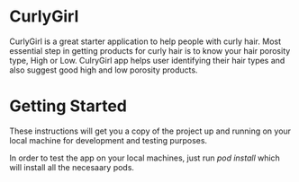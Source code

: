 # CurlyGirl

CurlyGirl is a great starter application to help people with curly hair. Most essential step in getting products for curly hair is 
to know your hair porosity type, High or Low. CulryGirl app helps user identifying their hair types and also suggest good high and low 
porosity products.

# Getting Started
These instructions will get you a copy of the project up and running on your local machine for development and testing purposes.

In order to test the app on your local machines, just run *pod install* which will install all the necesaary pods.
